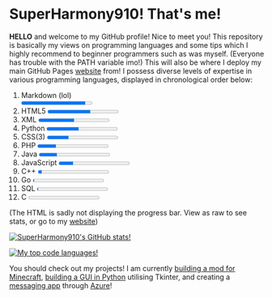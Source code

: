 # SuperHarmony910! That's me!
**HELLO** and welcome to my GitHub profile! Nice to meet you! This repository is basically my views on programming languages and some tips which I highly recommend to beginner programmers such as was myself. (Everyone has trouble with the PATH variable imo!) This will also be where I deploy my main GitHub Pages [website](https://superharmony910.github.io) from! I possess diverse levels of expertise in various programming languages, displayed in chronological order below:
<ol>
<li>Markdown (lol) </li> <progress min="0" max="100" value="90"></progress>
<li>HTML5 <progress min="0" max="100" value="60"></progress></li>
<li>XML <progress min="0" max="100" value="50"></progress></li>
<li>Python <progress min="0" max="100" value="45"></progress></li>
<li>CSS(3) <progress min="0" max="100" value="30"></progress></li>
<li>PHP <progress min="0" max="100" value="26"></progress></li>
<li>Java <progress min="0" max="100" value="25"></progress></li>
<li>JavaScript <progress min="0" max="100" value="20"></progress></li>
<li>C++ <progress min="0" max="100" value="5"></progress></li>
<li>Go <progress min="0" max="100" value="1.1"></progress></li>
<li>SQL <progress min="0" max="100" value="1"></progress></li>
<li>C <progress min="0" max="100" value="0.5"></progress></li>
</ol>

(The HTML is sadly not displaying the progress bar. View as raw to see stats, or go to my [website](https://superharmony910.github.io))

[![SuperHarmony910's GitHub stats!](https://github-readme-stats.vercel.app/api?username=SuperHarmony910&theme=tokyonight)](https://github.com/anuraghazra/github-readme-stats)

[![My top code languages!](https://github-readme-stats.vercel.app/api/top-langs/?username=SuperHarmony910&layout=compact&theme=synthwave)](https://github.com/anuraghazra/github-readme-stats)

You should check out my projects! I am currently [building a mod for Minecraft](https://github.com/SuperHarmony910/modification-builder/projects/1), [building a GUI in Python](https://github.com/SuperHarmony910/snake-programmer/tree/Python_projects/gui.py) utilising Tkinter, and creating a [messaging app](https://github.com/SuperHarmony910/node-js-electron) through [Azure](https://polite-forest-039e21100.azurestaticapps.net/https://polite-forest-039e21100.azurestaticapps.net/)!
